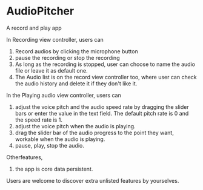 # AudioPitcher
A record and play app


In Recording view controller, users can
 1. Record audios by clicking the microphone button
 2. pause the recording or stop the recording
 3. As long as the recording is stopped, user can choose to name the audio file or leave it as default one.
 4. The Audio list is on the record view controller too, where user can check the audio history and delete it if they don't like it.
 

In the Playing audio view controller, users can
 1. adjust the voice pitch and the audio speed rate by dragging the slider bars or enter the value in the text field. The default pitch rate is 0 and the speed rate is 1.
 2. adjust the voice pitch when the audio is playing.
 3. drag the slider bar of the audio progress to the point they want, workable when the audio is playing.
 4. pause, play, stop the audio.


Otherfeatures,
 1. the app is core data persistent.

Users are welcome to discover extra unlisted features by yourselves.
